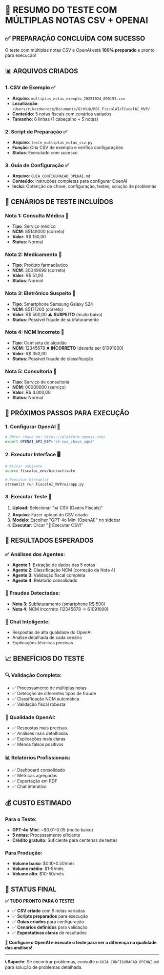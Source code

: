 # 🧪 RESUMO DO TESTE COM MÚLTIPLAS NOTAS CSV + OPENAI

## ✅ **PREPARAÇÃO CONCLUÍDA COM SUCESSO**

O teste com múltiplas notas CSV e OpenAI está **100% preparado** e pronto para execução!

## 📊 **ARQUIVOS CRIADOS**

### **1. CSV de Exemplo** ✅
- **Arquivo**: `multiplas_notas_exemplo_20251024_090155.csv`
- **Localização**: `/Users/rikardocroce/Documents/GitHub/ROC_FiscalAI/FiscalAI_MVP/`
- **Conteúdo**: 5 notas fiscais com cenários variados
- **Tamanho**: 6 linhas (1 cabeçalho + 5 notas)

### **2. Script de Preparação** ✅
- **Arquivo**: `teste_multiplas_notas_csv.py`
- **Função**: Cria CSV de exemplo e verifica configurações
- **Status**: Executado com sucesso

### **3. Guia de Configuração** ✅
- **Arquivo**: `GUIA_CONFIGURACAO_OPENAI.md`
- **Conteúdo**: Instruções completas para configurar OpenAI
- **Inclui**: Obtenção de chave, configuração, testes, solução de problemas

## 🎯 **CENÁRIOS DE TESTE INCLUÍDOS**

### **Nota 1: Consulta Médica** 🏥
- **Tipo**: Serviço médico
- **NCM**: 85149000 (correto)
- **Valor**: R$ 150,00
- **Status**: Normal

### **Nota 2: Medicamento** 💊
- **Tipo**: Produto farmacêutico
- **NCM**: 30049099 (correto)
- **Valor**: R$ 51,00
- **Status**: Normal

### **Nota 3: Eletrônico Suspeito** 📱
- **Tipo**: Smartphone Samsung Galaxy S24
- **NCM**: 85171200 (correto)
- **Valor**: R$ 500,00 ⚠️ **SUSPEITO** (muito baixo)
- **Status**: Possível fraude de subfaturamento

### **Nota 4: NCM Incorreto** 👕
- **Tipo**: Camiseta de algodão
- **NCM**: 12345678 ❌ **INCORRETO** (deveria ser 61091000)
- **Valor**: R$ 350,00
- **Status**: Possível fraude de classificação

### **Nota 5: Consultoria** 💼
- **Tipo**: Serviço de consultoria
- **NCM**: 00000000 (serviço)
- **Valor**: R$ 4.000,00
- **Status**: Normal

## 🚀 **PRÓXIMOS PASSOS PARA EXECUÇÃO**

### **1. Configurar OpenAI** 🔑
```bash
# Obter chave em: https://platform.openai.com/
export OPENAI_API_KEY='sk-sua_chave_aqui'
```

### **2. Executar Interface** 🖥️
```bash
# Ativar ambiente
source fiscalai_env/bin/activate

# Executar Streamlit
streamlit run FiscalAI_MVP/ui/app.py
```

### **3. Executar Teste** 🧪
1. **Upload**: Selecionar "📊 CSV (Dados Fiscais)"
2. **Arquivo**: Fazer upload do CSV criado
3. **Modelo**: Escolher "GPT-4o Mini (OpenAI)" no sidebar
4. **Executar**: Clicar "🚀 Executar CSV!"

## 🎯 **RESULTADOS ESPERADOS**

### **✅ Análises dos Agentes:**
- **Agente 1**: Extração de dados das 5 notas
- **Agente 2**: Classificação NCM (correção da Nota 4)
- **Agente 3**: Validação fiscal completa
- **Agente 4**: Relatório consolidado

### **🚨 Fraudes Detectadas:**
- **Nota 3**: Subfaturamento (smartphone R$ 500)
- **Nota 4**: NCM incorreto (12345678 → 61091000)

### **💬 Chat Inteligente:**
- Respostas de alta qualidade do OpenAI
- Análise detalhada de cada cenário
- Explicações técnicas precisas

## 📈 **BENEFÍCIOS DO TESTE**

### **🔍 Validação Completa:**
- ✅ Processamento de múltiplas notas
- ✅ Detecção de diferentes tipos de fraude
- ✅ Classificação NCM automática
- ✅ Validação fiscal robusta

### **🤖 Qualidade OpenAI:**
- ✅ Respostas mais precisas
- ✅ Análises mais detalhadas
- ✅ Explicações mais claras
- ✅ Menos falsos positivos

### **📊 Relatórios Profissionais:**
- ✅ Dashboard consolidado
- ✅ Métricas agregadas
- ✅ Exportação em PDF
- ✅ Chat interativo

## 💰 **CUSTO ESTIMADO**

### **Para o Teste:**
- **GPT-4o Mini**: ~$0.01-0.05 (muito baixo)
- **5 notas**: Processamento eficiente
- **Crédito gratuito**: Suficiente para centenas de testes

### **Para Produção:**
- **Volume baixo**: $0.10-0.50/mês
- **Volume médio**: $1-5/mês
- **Volume alto**: $10-50/mês

## 🎉 **STATUS FINAL**

**✅ TUDO PRONTO PARA O TESTE!**

- ✅ **CSV criado** com 5 notas variadas
- ✅ **Scripts preparados** para execução
- ✅ **Guias criados** para configuração
- ✅ **Cenários definidos** para validação
- ✅ **Expectativas claras** de resultados

**🚀 Configure o OpenAI e execute o teste para ver a diferença na qualidade das análises!**

---

**📞 Suporte**: Se encontrar problemas, consulte o `GUIA_CONFIGURACAO_OPENAI.md` para solução de problemas detalhada.
